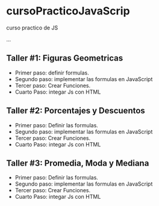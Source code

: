 # cursoPracticoJavaScrip
curso practico de JS 

...

## Taller #1: Figuras Geometricas

- Primer paso: definir formulas.
- Segundo paso: implementar las formulas en JavaScript
- Tercer paso: Crear Funciones.
- Cuarto Paso: integar Js con HTML

## Taller #2: Porcentajes y Descuentos

- Primer paso: Definir las formulas.
- Segundo paso: implementar las formulas en JavaScript
- Tercer paso: Crear Funciones.
- Cuarto Paso: integar Js con HTML

## Taller #3: Promedia, Moda y Mediana

- Primer paso: Definir las formulas.
- Segundo paso: implementar las formulas en JavaScript
- Tercer paso: Crear Funciones.
- Cuarto Paso: integar Js con HTML
